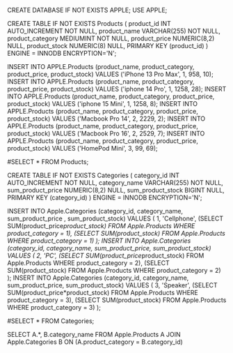CREATE DATABASE IF NOT EXISTS APPLE;
USE APPLE;

CREATE TABLE IF NOT EXISTS Products
(
	product_id INT AUTO_INCREMENT NOT NULL,
	product_name VARCHAR(255) NOT NULL,
	product_category MEDIUMINT NOT NULL,
    product_price NUMERIC(8,2) NULL,
    product_stock NUMERIC(8) NULL,
	PRIMARY KEY (product_id)
)
ENGINE = INNODB
ENCRYPTION='N';

INSERT INTO APPLE.Products (product_name, product_category, product_price, product_stock)
	VALUES ('iPhone 13 Pro Max', 1, 958, 10);
INSERT INTO APPLE.Products (product_name, product_category, product_price, product_stock)
	VALUES ('iphone 14 Pro', 1, 1258, 28);
INSERT INTO APPLE.Products (product_name, product_category, product_price, product_stock)
	VALUES ('iphone 15 Mini', 1, 1258, 8);
INSERT INTO APPLE.Products (product_name, product_category, product_price, product_stock)
	VALUES ('Macbook Pro 14', 2, 2229, 2);
INSERT INTO APPLE.Products (product_name, product_category, product_price, product_stock)
	VALUES ('Macbook Pro 16', 2, 2529, 7);
INSERT INTO APPLE.Products (product_name, product_category, product_price, product_stock)
	VALUES ('HomePod Mini', 3, 99, 69);
    
#SELECT * FROM Products;

CREATE TABLE IF NOT EXISTS Categories
(
	category_id INT AUTO_INCREMENT NOT NULL,
	category_name VARCHAR(255) NOT NULL,
    sum_product_price NUMERIC(8,2) NULL,
	sum_product_stock BIGINT NULL,
	PRIMARY KEY (category_id)
)
ENGINE = INNODB
ENCRYPTION='N';

INSERT INTO Apple.Categories (category_id, category_name, sum_product_price , sum_product_stock)
	VALUES 
	(
    1, 
    'Cellphone', 
    (SELECT SUM(product_price*product_stock) FROM Apple.Products WHERE product_category = 1), 
    (SELECT SUM(product_stock) FROM Apple.Products WHERE product_category = 1)
    );
INSERT INTO Apple.Categories (category_id, category_name, sum_product_price, sum_product_stock)
	VALUES 
	(
    2, 
    'PC', 
    (SELECT SUM(product_price*product_stock) FROM Apple.Products WHERE product_category = 2), 
    (SELECT SUM(product_stock) FROM Apple.Products WHERE product_category = 2)
    );
INSERT INTO Apple.Categories (category_id, category_name, sum_product_price, sum_product_stock)
	VALUES 
	(
    3, 
    'Speaker', 
    (SELECT SUM(product_price*product_stock) FROM Apple.Products WHERE product_category = 3), 
    (SELECT SUM(product_stock) FROM Apple.Products WHERE product_category = 3)
    );


#SELECT * FROM Categories;

SELECT A.*, B.category_name 
FROM Apple.Products A
JOIN Apple.Categories B ON (A.product_category = B.category_id)